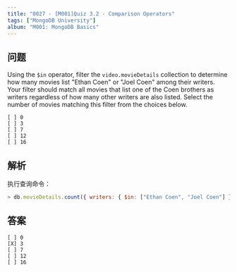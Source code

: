 ```yaml
---
title: "0027 - [M001]Quiz 3.2 - Comparison Operators"
tags: ["MongoDB University"]
album: "M001: MongoDB Basics"
---
```


## 问题

Using the `$in` operator, filter the `video.movieDetails` collection to determine how many movies list "Ethan Coen" or "Joel Coen" among their writers. Your filter should match all movies that list one of the Coen brothers as writers regardless of how many other writers are also listed. Select the number of movies matching this filter from the choices below.

```
[ ] 0
[ ] 3
[ ] 7
[ ] 12
[ ] 16
```

## 解析

执行查询命令：

```js
> db.movieDetails.count({ writers: { $in: ["Ethan Coen", "Joel Coen"] }})
```

## 答案

```
[ ] 0
[X] 3
[ ] 7
[ ] 12
[ ] 16
```
